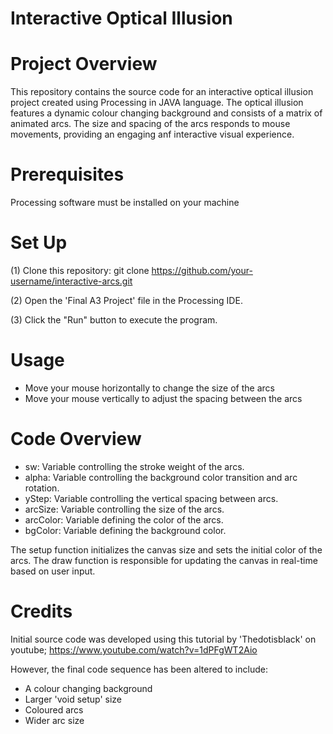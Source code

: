 # Interactive Optical Illusion 
# Project Overview
This repository contains the source code for an interactive optical illusion project created using Processing in JAVA language. The optical illusion features a dynamic colour changing background and consists of a matrix of animated arcs. The size and spacing of the arcs responds to mouse movements, providing an engaging anf interactive visual experience. 
# Prerequisites
Processing software must be installed on your machine 
# Set Up 
(1) Clone this repository: git clone https://github.com/your-username/interactive-arcs.git

(2) Open the 'Final A3 Project' file in the Processing IDE.

(3) Click the "Run" button to execute the program.
# Usage 
- Move your mouse horizontally to change the size of the arcs
- Move your mouse vertically to adjust the spacing between the arcs
# Code Overview
- sw: Variable controlling the stroke weight of the arcs.
- alpha: Variable controlling the background color transition and arc rotation.
- yStep: Variable controlling the vertical spacing between arcs.
- arcSize: Variable controlling the size of the arcs.
- arcColor: Variable defining the color of the arcs.
- bgColor: Variable defining the background color.

The setup function initializes the canvas size and sets the initial color of the arcs. The draw function is responsible for updating the canvas in real-time based on user input.
# Credits
Initial source code was developed using this tutorial by 'Thedotisblack' on youtube; https://www.youtube.com/watch?v=1dPFgWT2Aio

However, the final code sequence has been altered to include:
- A colour changing background
- Larger 'void setup' size
- Coloured arcs
- Wider arc size 
